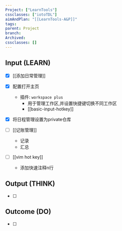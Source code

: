 ```yaml
---
Project: ["LearnTools"]
cssclasses: ["iotoTDL"]
aimAndPlan: "[[LearnTools-A&P]]"
tags: 
parent: Project
branch: 
Archived: 
cssclasses: []
---
```

## Input (LEARN)

- [x] [[添加日常管理]]
- [x] 配置打开主页
	- 插件: `workspace plus ` 
		- 用于管理工作区,并设置快捷键切换不同工作区
		- [[basic-input-hotkey]]
- [x] 将日程管理设置为private仓库
- [ ] [[记账管理]]
	- 记录
	- 汇总

- [ ] [[vim hot key]]
	- 添加快速注释n行

## Output (THINK)

- [ ] 

## Outcome (DO)

- [ ] 
	 